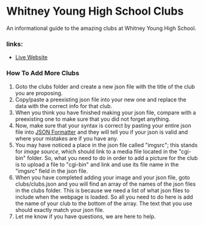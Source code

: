 # Whitney Young High School Clubs
An informational guide to the amazing clubs at Whitney Young High School.

### links:
* [Live Website](https://X-Ry.github.io/wyclub/)

### How To Add More Clubs
1. Goto the clubs folder and create a new json file with the title of the club you are proposing.
2. Copy/paste a preexisting json file into your new one and replace the data with the correct info for that club.
3. When you think you have finished making your json file, compare with a preexisting one to make sure that you did not forget anything.
4. Now, make sure that your syntax is correct by pasting your entire json file into [JSON Formatter](https://jsonformatter.curiousconcept.com/) and they will tell you if your json is valid and where your mistakes are if you have any.
5. You may have noticed a place in the json file called "imgsrc"; this stands for *image source*, which should link to a media file located in the "cgi-bin" folder. So, what you need to do in order to add a picture for the club is to upload a file to "cgi-bin" and link and use its file name in the "imgsrc" field in the json file.
6. When you have completed adding your image and your json file, goto clubs/clubs.json and you will find an array of the names of the json files in the clubs folder. This is because we need a list of what json files to include when the webpage is loaded. So all you need to do here is add the name of your club to the bottom of the array. The text that you use should exactly match your json file.
7. Let me know if you have questions, we are here to help. 
